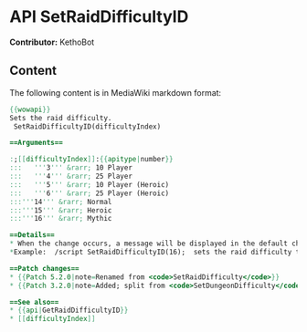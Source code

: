# API SetRaidDifficultyID

**Contributor:** KethoBot

## Content

The following content is in MediaWiki markdown format:

```mediawiki
{{wowapi}}
Sets the raid difficulty.
 SetRaidDifficultyID(difficultyIndex)

==Arguments==

:;[[difficultyIndex]]:{{apitype|number}}
:::   '''3''' &rarr; 10 Player
:::   '''4''' &rarr; 25 Player
:::   '''5''' &rarr; 10 Player (Heroic)
:::   '''6''' &rarr; 25 Player (Heroic)
:::'''14''' &rarr; Normal
:::'''15''' &rarr; Heroic
:::'''16''' &rarr; Mythic

==Details==
* When the change occurs, a message will be displayed in the default chat frame.
*Example:  /script SetRaidDifficultyID(16);  sets the raid difficulty to Mythic

==Patch changes==
* {{Patch 5.2.0|note=Renamed from <code>SetRaidDifficulty</code>}}
* {{Patch 3.2.0|note=Added; split from <code>SetDungeonDifficulty</code>.}}

==See also==
* {{api|GetRaidDifficultyID}}
* [[difficultyIndex]]
```